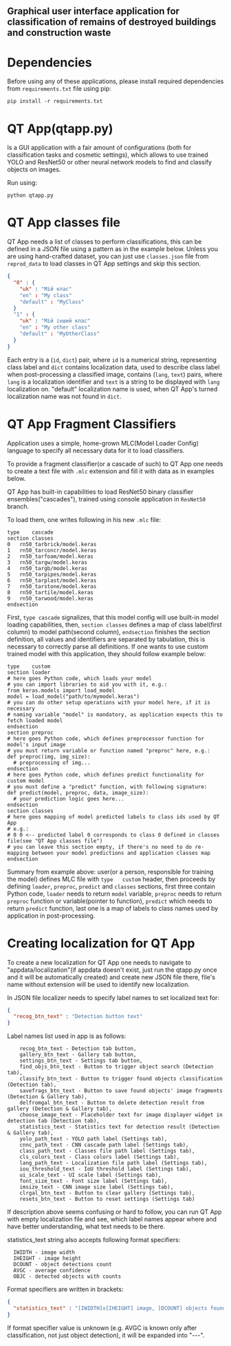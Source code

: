 ## Graphical user interface application for classification of remains of destroyed buildings and construction waste


# Dependencies
Before using any of these applications, please install required dependencies from `requirements.txt` file using pip: 

`pip install -r requirements.txt`

# QT App(qtapp.py)
Is a GUI application with a fair amount of configurations (both for classification tasks and cosmetic settings), which allows to use trained YOLO and ResNet50 or other neural network models to find and classify objects on images. 

Run using:

`python qtapp.py`

# QT App classes file
QT App needs a list of classes to perform classifications, this can be defined in a JSON file using a pattern as in the example below. Unless you are using hand-crafted dataset, you can just use `classes.json` file from `reprod_data` to load classes in QT App settings and skip this section.
```json
{
  "0" : {
    "uk" : "Мій клас"
    "en" : "My class"
    "default" : "MyClass"
  }
  "1" : {
    "uk" : "Мій інший клас"
    "en" : "My other class"
    "default" : "MyOtherClass"
  }
}
```
Each entry is a (`id`, `dict`) pair, where `id` is a numerical string, representing class label and `dict` contains localization data, used to describe class label when post-processing a classified image, contains (`lang`, `text`) pairs, where `lang` is a localization identifier and `text` is a string to be displayed with `lang` localization on. 
"default" localization name is used, when QT App's turned localization name was not found in `dict`.

# QT App Fragment Classifiers
Application uses a simple, home-grown MLC(Model Loader Config) language to specify all necessary data for it to load classifiers.

To provide a fragment classifier(or a cascade of such) to QT App one needs to create a text file with `.mlc` extension and fill it with data as in examples below. 

QT App has built-in capabilities to load ResNet50 binary classifier ensembles("cascades"), trained using console application in `ResNet50` branch.

To load them, one writes following in his new `.mlc` file:
```
type	cascade
section	classes
0	rn50_tarbrick/model.keras
1	rn50_tarconcr/model.keras
2	rn50_tarfoam/model.keras
3	rn50_targw/model.keras
4	rn50_targb/model.keras
5	rn50_tarpipes/model.keras
6	rn50_tarplast/model.keras
7	rn50_tarstone/model.keras
8	rn50_tartile/model.keras
9	rn50_tarwood/model.keras
endsection
```

First, `type cascade` signalizes, that this model config will use built-in model loading capabilities, then, `section classes` defines a map of class label(first column) to model path(second column), `endsection` finishes the section definition, all values and identifiers are separated by tabulation, this is necessary to correctly parse all definitions.
If one wants to use custom trained model with this application, they should follow example below:
```
type	custom
section	loader
# here goes Python code, which loads your model
# you can import libraries to aid you with it, e.g.:
from keras.models import load_model
model = load_model("path/to/mymodel.keras")
# you can do other setup operations with your model here, if it is necessary
# naming variable "model" is mandatory, as application expects this to fetch loaded model 
endsection
section	preproc
# here goes Python code, which defines preprocessor function for model's input image
# you must return variable or function named "preproc" here, e.g.:
def preproc(img, img_size):
  # preprocessing of img...
endsection
# here goes Python code, which defines predict functionality for custom model
# you must define a "predict" function, with following signature:
def predict(model, preproc, data, image_size):
  # your prediction logic goes here...
endsection
section	classes
# here goes mapping of model predicted labels to class ids used by QT App
# e.g.:
# 0	0 <-- predicted label 0 corresponds to class 0 defined in classes file(see "QT App classes file")
# you can leave this section empty, if there's no need to do re-mapping between your model predictions and application classes map
endsection

```

Summary from example above: user(or a person, responsible for training the model) defines MLC file with `type	custom` header, then proceeds by defining `loader`, `preproc`, `predict` and `classes` sections, first three contain Python code, `loader` needs to return `model` variable, `preproc` needs to return `preproc` function or variable(pointer to function), `predict` which needs to return `predict` function, last one is a map of labels to class names used by application in post-processing.

# Creating localization for QT App
To create a new localization for QT App one needs to navigate to "appdata/localization"(if appdata doesn't exist, just run the qtapp.py once and it will be automatically created) and create new JSON file there, file's name without extension will be used to identify new localization.

In JSON file localizer needs to specify label names to set localized text for:
```json
{
  "recog_btn_text" : "Detection button text"
}
```

Label names list used in app is as follows:
```
    recog_btn_text - Detection tab button,
    gallery_btn_text - Gallery tab button,
    settings_btn_text - Settings tab button,
    find_objs_btn_text - Button to trigger object search (Detection tab),
    classify_btn_text - Button to trigger found objects classification (Detection tab),
    savefrags_btn_text - Button to save found objects' image fragments (Detection & Gallery tab),
    delfromgal_btn_text - Button to delete detection result from gallery (Detection & Gallery tab),
    choose_image_text - Placeholder text for image displayer widget in detection tab (Detection tab),
    statistics_text - Statistics text for detection result (Detection & Gallery tab),
    yolo_path_text - YOLO path label (Settings tab),
    cnnc_path_text - CNN cascade path label (Settings tab),
    class_path_text - Classes file path label (Settings tab),
    cls_colors_text - Class colors label (Settings tab),
    lang_path_text - Localization file path label (Settings tab),
    iou_threshold_text - IoU threshold label (Settings tab),
    ui_scale_text - UI scale label (Settings tab),
    font_size_text - Font size label (Settings tab),
    imsize_text - CNN image size label (Settings tab),
    clrgal_btn_text - Button to clear gallery (Settings tab),
    resets_btn_text - Button to reset settings (Settings tab)
```

If description above seems confusing or hard to follow, you can run QT App with empty localization file and see, which label names appear where and have better understanding, what text needs to be there.

statistics_text string also accepts following format specifiers:

```
  IWIDTH - image width
  IHEIGHT - image height
  DCOUNT - object detections count
  AVGC - average confidence
  OBJC - detected objects with counts
```

Format specifiers are written in brackets: 
```json
{
  "statistics_text" : "[IWIDTH]x[IHEIGHT] image, [DCOUNT] objects found\nObjects on image:\n[OBJC]"
}
```

If format specifier value is unknown (e.g. AVGC is known only after classification, not just object detection), it will be expanded into "---".

